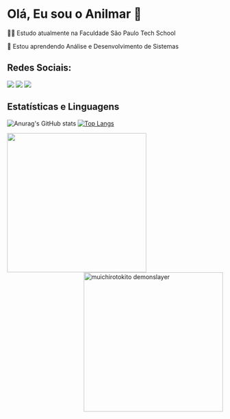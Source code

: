 # Olá, Eu sou o Anilmar 🤙
👩‍💻 Estudo atualmente na Faculdade São Paulo Tech School

🧠 Estou aprendendo Análise e Desenvolvimento de Sistemas

## Redes Sociais:
<div> 
  <a href="https://www.instagram.com/__nilxyz/" target="_blank"><img src="https://img.shields.io/badge/-Instagram-%23E4405F?style=for-the-badge&logo=instagram&logoColor=white" target="_blank"></a> 
  <a href = "mailto:anilmarorellana@gmail.com"><img src="https://img.shields.io/badge/-Gmail-%23333?style=for-the-badge&logo=gmail&logoColor=white" target="_blank"></a>
  <a href="https://www.linkedin.com/in/anilmar-orellana-736611263/" target="_blank"><img src="https://img.shields.io/badge/-LinkedIn-%230077B5?style=for-the-badge&logo=linkedin&logoColor=white" target="_blank"></a> 
</div>

## Estatísticas e Linguagens
![Anurag's GitHub stats](https://github-readme-stats.vercel.app/api?username=AnilmarChoque&show_icons=true&theme=transparent)
[![Top Langs](https://github-readme-stats.vercel.app/api/top-langs/?username=AnilmarChoque&hide_progress=true&theme=transparent)](https://github.com/anuraghazra/github-readme-stats)

<img align="top" src="https://github.com/AnilmarChoque/AnilmarChoque/assets/99197806/76cab0ec-1004-4fa2-ba2f-70f0f59c7682" width="325" height="auto"/> <img src="https://s12.gifyu.com/images/SVzHK.gif" alt="muichirotokito demonslayer" border="0" align="right" width="325" height="auto" />
